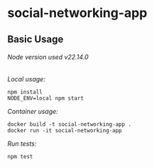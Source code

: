 # social-networking-app

## Basic Usage

###### Node version used v22.14.0
*Local usage:*
```
npm install
NODE_ENV=local npm start
```

*Container usage:*
```
docker build -t social-networking-app .
docker run -it social-networking-app 
```

*Run tests:*
```
npm test
```